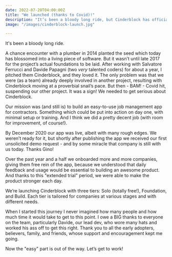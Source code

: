 ```yaml
---
date: 2022-07-28T04:00:00Z
title: "We launched (thanks to Covid)!"
description: "It’s been a bloody long ride, but Cinderblock has officially launched!"
image: "/images/cinderblock-launch.jpg"

---
```


It's been a bloody long ride.

A chance encounter with a plumber in 2014 planted the seed which today has blossomed into a living piece of software. But it wasn’t until late 2017 for the project’s actual foundations to be laid. After working with Salvatore Ferrucci and Davide Papagni (two _very_ talented coders) for about a year, I pitched them Cinderblock, and they loved it. The only problem was that we were (as a team) already deeply involved in another project, resulting with Cinderblock moving at a proverbial snail’s pace. But then - BAM! - Covid hit, suspending our other project. It was a sign! We needed to get serious about Cinderblock.

Our mission was (and still is) to build an easy-to-use job management app for contractors. Something which could be put into action on day one, with minimal setup or training. And I think we did a pretty decent job (with room for improvement, of course!).

By December 2020 our app was live, albeit with many rough edges. We weren’t ready for it, but shortly after publishing the app we received our first unsolicited demo request - and by some miracle that company is still with us today. Thanks Gino!

Over the past year and a half we onboarded more and more companies, giving them free rein of the app, because we understood that daily feedback and usage would be essential to building an awesome product. And thanks to this "extended trial" period, we were able to make the product stronger each day.

We’re launching Cinderblock with three tiers: Solo (totally free!), Foundation, and Build. Each tier is tailored for companies at various stages and with different needs.

When I started this journey I never imagined how many people and how much time it would take to get to this point. I owe a BIG thanks to everyone on the team, particularly Davide, our lead dev, who wore many hats and worked his ass off to get this right. Thank you to all the early adopters, believers, family, and friends, whose support and encouragement kept me going.

Now the "easy" part is out of the way. Let’s get to work!